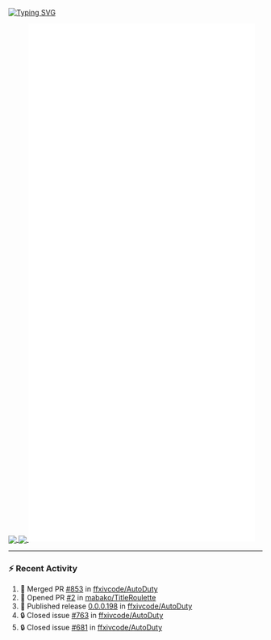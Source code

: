 [![Typing SVG](https://readme-typing-svg.demolab.com?font=Fira+Code&duration=1000&pause=1000&multiline=true&repeat=false&width=435&lines=Simon+Latusek+%7C+Gameplay+Engineer)](https://git.io/typing-svg)

<a href="https://github.com/anuraghazra/github-readme-stats">
  <img height=200 align="center" src="https://github-readme-stats.vercel.app/api?username=erdelf&theme=radical" />
</a>
<a href="https://github.com/anuraghazra/convoychat">
  <img height=200 align="center" src="https://streak-stats.demolab.com?user=erdelf&theme=radical&mode=weekly" />
</a>

<picture>
  <img src="/github-metrics.svg" alt="Metrics">
</picture>

---

### :zap: Recent Activity
<!--START_SECTION:activity-->
1. 🎉 Merged PR [#853](https://github.com/ffxivcode/AutoDuty/pull/853) in [ffxivcode/AutoDuty](https://github.com/ffxivcode/AutoDuty)
2. 💪 Opened PR [#2](https://github.com/mabako/TitleRoulette/pull/2) in [mabako/TitleRoulette](https://github.com/mabako/TitleRoulette)
3. 🚀 Published release [0.0.0.198](https://github.com/ffxivcode/AutoDuty/releases/tag/0.0.0.198) in [ffxivcode/AutoDuty](https://github.com/ffxivcode/AutoDuty)
4. 🔒 Closed issue [#763](https://github.com/ffxivcode/AutoDuty/issues/763) in [ffxivcode/AutoDuty](https://github.com/ffxivcode/AutoDuty)
5. 🔒 Closed issue [#681](https://github.com/ffxivcode/AutoDuty/issues/681) in [ffxivcode/AutoDuty](https://github.com/ffxivcode/AutoDuty)
<!--END_SECTION:activity-->

<!--
**erdelf/erdelf** is a ✨ _special_ ✨ repository because its `README.md` (this file) appears on your GitHub profile.

Here are some ideas to get you started:

- 🔭 I’m currently working on ...
- 🌱 I’m currently learning ...
- 👯 I’m looking to collaborate on ...
- 🤔 I’m looking for help with ...
- 💬 Ask me about ...
- 📫 How to reach me: ...
- 😄 Pronouns: ...
- ⚡ Fun fact: ...
-->
